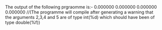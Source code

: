 The output of the following prgraomme is:- 
0.000000  0.000000  0.000000  0.000000
//(The programme will compile after generating a warning that the arguments 2,3,4 and 5 are of type int(%d) which should have been of type double(%f))
